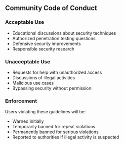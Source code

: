 ## Community Code of Conduct

### Acceptable Use
- Educational discussions about security techniques
- Authorized penetration testing questions
- Defensive security improvements
- Responsible security research

### Unacceptable Use
- Requests for help with unauthorized access
- Discussions of illegal activities
- Malicious use cases
- Bypassing security without permission

### Enforcement
Users violating these guidelines will be:
- Warned initially
- Temporarily banned for repeat violations
- Permanently banned for serious violations
- Reported to authorities if illegal activity is suspected
